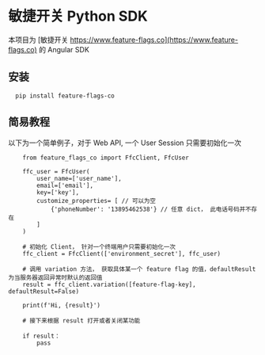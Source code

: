 # 敏捷开关 Python SDK

本项目为 [敏捷开关 https://www.feature-flags.co](https://www.feature-flags.co) 的 Angular SDK

## 安装

```
  pip install feature-flags-co
```

## 简易教程

以下为一个简单例子，对于 Web API, 一个 User Session 只需要初始化一次

```
    from feature_flags_co import FfcClient, FfcUser
  
    ffc_user = FfcUser(
        user_name=['user_name'],
        email=['email'],
        key=['key'],
        customize_properties= [ // 可以为空
            {'phoneNumber': '13895462538'} // 任意 dict， 此电话号码并不存在
        ]
    )
    
    # 初始化 Client， 针对一个终端用户只需要初始化一次
    ffc_client = FfcClient(['environment_secret'], ffc_user)
    
    # 调用 variation 方法， 获取具体某一个 feature flag 的值，defaultResult 为当服务器返回异常时默认的返回值
    result = ffc_client.variation([feature-flag-key], defaultResult=False)
    
    print(f'Hi, {result}')
    
    # 接下来根据 result 打开或者关闭某功能
    
    if result：
        pass
        
```

